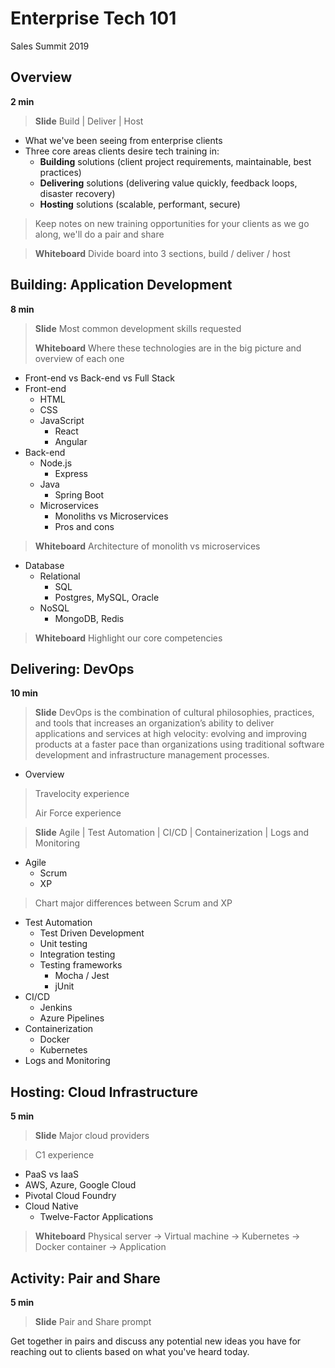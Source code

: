 # Enterprise Tech 101
Sales Summit 2019 

## Overview 

**2 min** 

> **Slide** Build | Deliver | Host

- What we've been seeing from enterprise clients
- Three core areas clients desire tech training in: 
  - **Building** solutions (client project requirements, maintainable, best practices)
  - **Delivering** solutions (delivering value quickly, feedback loops, disaster recovery)
  - **Hosting** solutions (scalable, performant, secure)

> Keep notes on new training opportunities for your clients as we go along, we'll do a pair and share

> **Whiteboard** Divide board into 3 sections, build / deliver / host 

## Building: Application Development

**8 min**

> **Slide** Most common development skills requested 
> 
> **Whiteboard** Where these technologies are in the big picture and overview of each one 

- Front-end vs Back-end vs Full Stack
- Front-end
  - HTML
  - CSS
  - JavaScript
    - React
    - Angular
- Back-end
  - Node.js 
    - Express
  - Java
    - Spring Boot
  - Microservices
    - Monoliths vs Microservices
    - Pros and cons
    
> **Whiteboard** Architecture of monolith vs microservices    
    
- Database
  - Relational 
    - SQL
    - Postgres, MySQL, Oracle
  - NoSQL
    - MongoDB, Redis 

> **Whiteboard** Highlight our core competencies

## Delivering: DevOps

**10 min**

> **Slide** DevOps is the combination of cultural philosophies, practices, and tools that increases an organization’s ability to deliver applications and services at high velocity: evolving and improving products at a faster pace than organizations using traditional software development and infrastructure management processes.

- Overview

> Travelocity experience
> 
> Air Force experience

> **Slide** Agile | Test Automation | CI/CD | Containerization | Logs and Monitoring 

- Agile 
  - Scrum
  - XP 
  
> Chart major differences between Scrum and XP
  
- Test Automation 
  - Test Driven Development
  - Unit testing
  - Integration testing
  - Testing frameworks
    - Mocha / Jest
    - jUnit
- CI/CD
  - Jenkins
  - Azure Pipelines
- Containerization
  - Docker
  - Kubernetes
- Logs and Monitoring 

## Hosting: Cloud Infrastructure

**5 min**

> **Slide** Major cloud providers

> C1 experience 

- PaaS vs IaaS
- AWS, Azure, Google Cloud
- Pivotal Cloud Foundry 
- Cloud Native
  - Twelve-Factor Applications

> **Whiteboard** Physical server -> Virtual machine -> Kubernetes -> Docker container -> Application

## Activity: Pair and Share

**5 min**

> **Slide** Pair and Share prompt

Get together in pairs and discuss any potential new ideas you have for reaching out to clients based on what you've heard today. 
